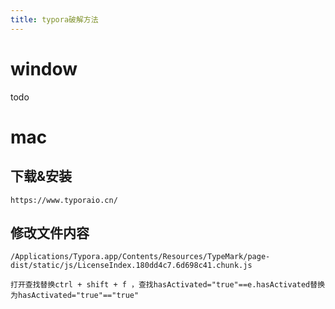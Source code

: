 ```yaml
---
title: typora破解方法
---
```

# window

todo


# mac

## 下载&安装
```
https://www.typoraio.cn/
```

## 修改文件内容

```
/Applications/Typora.app/Contents/Resources/TypeMark/page-dist/static/js/LicenseIndex.180dd4c7.6d698c41.chunk.js

打开查找替换ctrl + shift + f ，查找hasActivated="true"==e.hasActivated替换为hasActivated="true"=="true"
```

